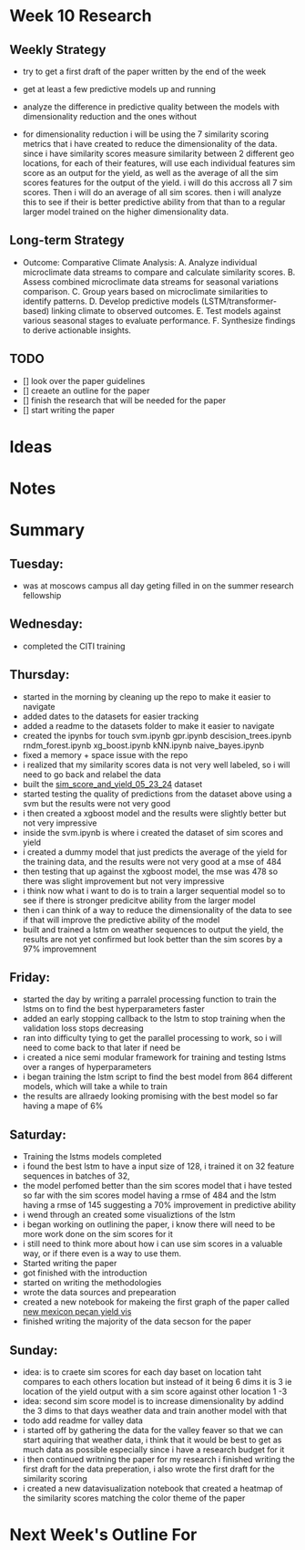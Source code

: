 # Week 10 Research

## Weekly Strategy
- try to get a first draft of the paper written by the end of the week
- get at least a few predictive models up and running
- analyze the difference in predictive quality between the models with dimensionality reduction and the ones without

- for dimensionality reduction i will be using the 7 similarity scoring metrics that i have created to reduce the dimensionality of the data. since i have similarity scores measure similarity between 2 different geo locations, for each of their features, will use each individual features sim score as an output for the yield, as well as the average of all the sim scores features for the output of the yield. i will do this accross all 7 sim scores. Then i will do an average of all sim scores. then i will analyze this to see if their is better predictive ability from that than to a regular larger model trained on the higher dimensionality data. 


## Long-term Strategy

- Outcome: Comparative Climate Analysis:
  A. Analyze individual microclimate data streams to compare and calculate similarity scores.
  B. Assess combined microclimate data streams for seasonal variations comparison.
  C. Group years based on microclimate similarities to identify patterns.
  D. Develop predictive models (LSTM/transformer-based) linking climate to observed outcomes.
  E. Test models against various seasonal stages to evaluate performance.
  F. Synthesize findings to derive actionable insights.

## TODO

- [] look over the paper guidelines
- [] creaete an outline for the paper
- [] finish the research that will be needed for the paper
- [] start writing the paper


# Ideas

# Notes 

# Summary

## Tuesday:
- was at moscows campus all day geting filled in on the summer research fellowship

## Wednesday:
- completed the CITI training

## Thursday: 
- started in the morning by cleaning up the repo to make it easier to navigate
- added dates to the datasets for easier tracking
- added a readme to the datasets folder to make it easier to navigate
- created the ipynbs for touch svm.ipynb gpr.ipynb descision_trees.ipynb rndm_forest.ipynb xg_boost.ipynb kNN.ipynb naive_bayes.ipynb
- fixed a memory + space issue with the repo
- i realized that my similarity scores data is not very well labeled, so i will need to go back and relabel the data
- built the [sim_score_and_yield_05_23_24](../../data/pecan/sim_score_and_yield_05_23_24.csv) dataset
- started testing the quality of predictions from the dataset above using a svm but the results were not very good
- i then created a xgboost model and the results were slightly better but not very impressive
- inside the svm.ipynb is where i created the dataset of sim scores and yield
- i created a dummy model that just predicts the average of the yield for the training data, and the results were not very good at a mse of 484
- then testing that up against the xgboost model, the mse was 478 so there was slight improvement but not very impressive
- i think now what i want to do is to train a larger sequential model so to see if there is stronger predicitve ability from the larger model
- then i can think of a way to reduce the dimensionality of the data to see if that will improve the predictive ability of the model
- built and trained a lstm on weather sequences to output the yield, the results are not yet confirmed but look better than the sim scores by a 97% improvemnent

## Friday:
- started the day by writing a parralel processing function to train the lstms on to find the best hyperparameters faster
- added an early stopping callback to the lstm to stop training when the validation loss stops decreasing
- ran into difficulty tying to get the parallel processing to work, so i will need to come back to that later if need be
- i created a nice semi modular framework for training and testing lstms over a ranges of hyperparameters
- i began training the lstm script to find the best model from 864 different models, which will take a while to train
- the results are allraedy looking promising with the best model so far having a mape of 6%


## Saturday:
- Training the lstms models completed 
- i found the best lstm to have a input size of 128, i trained it on 32 feature sequences in batches of 32, 
- the model perfomed better than the sim scores model that i have tested so far with the sim scores model having a rmse of 484 and the lstm having a rmse of 145 suggesting a 70% improvement in predictive ability
- i wend through an created some visualiztions of the lstm
- i began working on outlining the paper, i know there will need to be more work done on the sim scores for it
- i still need to think  more about how i can use sim scores in a valuable way, or if there even is a way to use them.
- Started writing the paper
- got finished with the introduction 
- started on writing the methodologies 
- wrote the data sources and prepearation
- created a new notebook for makeing the first graph of the paper called [new mexicon pecan yield vis](../../src/data_visualization/new_mexico_pecan_yield_visualization.ipynb)
- finished writing the majority of the data secson for the paper

## Sunday:
- idea: is to craete sim scores for each day baset on location taht compares to each others location but instead of it being 6 dims it is 3 ie location of the yield output with a sim score against other location 1 -3 
- idea: second sim score model is to increase dimensionality by addind the 3 dims to that days weather data and train another model with that
- todo add readme for valley data 
- i started off by gathering the data for the valley feaver so  that we can start aquiring that weather data, i think that it would be best to get as much data as possible especially since i have a research budget for it
- i then continued writning the paper for my research i finished writing the first draft for the data preperation, i also wrote the first draft for the similarity scoring
- i created a new datavisualization notebook that created a heatmap of the similarity scores matching the color theme of the paper

# Next Week's Outline For 
